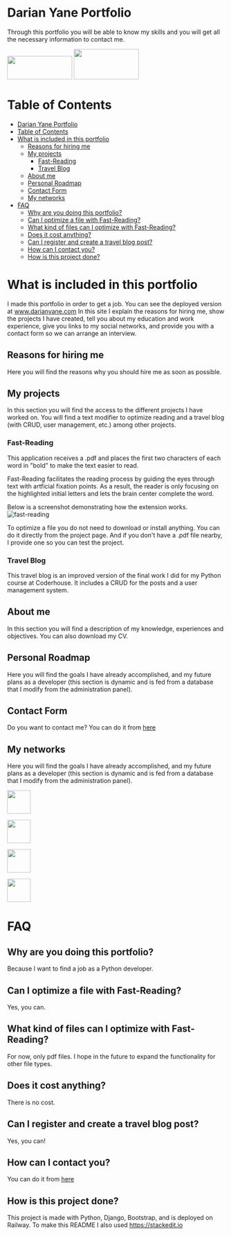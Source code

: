 # Darian Yane Portfolio
Through this portfolio you will be able to know my skills and you will get all the necessary information to contact me.

<a href="https://www.darianyane.com/#Contact" target="_blank"><img src="https://www.drbuckparker.com/wp-content/uploads/2014/01/contact-me-button-300x112.jpg" style="width: 150px; height: 54px;" width="150" height="54" /></a>
<a href="https://www.linkedin.com/in/darian-yane/" target="_blank"><img src="https://blog.jdrgroup.co.uk/hs-fs/hubfs/How%20To%20Use%20a%20LinkedIn%20Email%20Button.png?width=387&name=How%20To%20Use%20a%20LinkedIn%20Email%20Button.png" style="width: 150px; height: 70px;" width="150" height="70" /></a>

# Table of Contents
- [Darian Yane Portfolio](#darian-yane-portfolio)
- [Table of Contents](#table-of-contents)
- [What is included in this portfolio](#what-is-included-in-this-portfolio)
  - [Reasons for hiring me](#reasons-for-hiring-me)
  - [My projects](#my-projects)
	  - [Fast-Reading](#fast-reading)
	  - [Travel Blog](#travel-blog)
  - [About me](#about-me)
  - [Personal Roadmap](#personal-roadmap)
  - [Contact Form](#contact-form)
  - [My networks](#my-networks)
- [FAQ](#faq)
    - [Why are you doing this portfolio?](#why-are-you-doing-this-portfolio?)
    - [Can I optimize a file with Fast-Reading?](#can-i-optimize-a-file-with-fast-reading?)
    - [What kind of files can I optimize with Fast-Reading?](#what-kind-of-files-can-i-optimize-with-fast-reading?)
    - [Does it cost anything?](#does-it-cost-anything?)
    - [Can I register and create a travel blog post?](#can-i-register-and-create-a-travel-blog-post?)
    - [How can I contact you?](#how-can-i-contact-you?)
    - [How is this project done?](#how-is-this-project-done?)
 

# What is included in this portfolio
I made this portfolio in order to get a job. You can see the deployed version at www.darianyane.com
In this site I explain the reasons for hiring me, show the projects I have created, tell you about my education and work experience, give you links to my social networks, and provide you with a contact form so we can arrange an interview.

## Reasons for hiring me
Here you will find the reasons why you should hire me as soon as possible.

## My projects
In this section you will find the access to the different projects I have worked on. You will find a text modifier to optimize reading and a travel blog (with CRUD, user management, etc.) among other projects.

### Fast-Reading
This application receives a .pdf and places the first two characters of each word in "bold" to make the text easier to read.

Fast-Reading facilitates the reading process by guiding the eyes through text with artficial fixation points. As a result, the reader is only focusing on the highlighted initial letters and lets the brain center complete the word.

Below is a screenshot demonstrating how the extension works.
![fast-reading](https://www.darianyane.com/static/assets/img/after.jpg ) 

To optimize a file you do not need to download or install anything. You can do it directly from the project page. And if you don't have a .pdf file nearby, I provide one so you can test the project.

### Travel Blog
This travel blog is an improved version of the final work I did for my Python course at Coderhouse. It includes a CRUD for the posts and a user management system.

## About me
In this section you will find a description of my knowledge, experiences and objectives. You can also download my CV.

## Personal Roadmap
Here you will find the goals I have already accomplished, and my future plans as a developer (this section is dynamic and is fed from a database that I modify from the administration panel).

## Contact Form
Do you want to contact me? You can do it from [here](https://www.darianyane.com/#Contact) 

## My networks
Here you will find the goals I have already accomplished, and my future plans as a developer (this section is dynamic and is fed from a database that I modify from the administration panel).

<a href="https://www.linkedin.com/in/darian-yane/" target="_blank"><img src="https://cdn-icons-png.flaticon.com/128/3536/3536505.png" style="width: 54px; height: 54px;" width="54" height="54" /></a>

<a href="https://www.youtube.com/c/DarianInvierte" target="_blank"><img src="https://cdn-icons-png.flaticon.com/128/2111/2111748.png" style="width: 54px; height: 54px;" width="54" height="54" /></a>

<a href="https://twitter.com/DarianInvierte"><img src="https://cdn-icons-png.flaticon.com/128/3670/3670211.png" style="width: 54px; height: 54px;" width="54" height="54" /></a>

<a href="https://github.com/DarianYane" target="_blank"><img src="https://cdn-icons-png.flaticon.com/128/536/536452.png" style="width: 54px; height: 54px;" width="54" height="54" /></a>


# FAQ

## Why are you doing this portfolio?
Because I want to find a job as a Python developer.

## Can I optimize a file with Fast-Reading?
Yes, you can.

## What kind of files can I optimize with Fast-Reading?
For now, only pdf files. I hope in the future to expand the functionality for other file types.

## Does it cost anything?
There is no cost.

## Can I register and create a travel blog post?
Yes, you can!

## How can I contact you?
You can do it from [here](https://www.darianyane.com/#Contact) 

## How is this project done?
This project is made with Python, Django, Bootstrap, and is deployed on Railway.
To make this README I also used https://stackedit.io